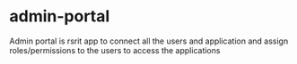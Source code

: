# admin-portal
Admin portal is rsrit app to connect all the users and application and assign roles/permissions to the users to access the applications
